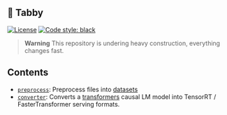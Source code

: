 ## 🐾 Tabby
[![License](https://img.shields.io/badge/License-Apache_2.0-blue.svg)](https://opensource.org/licenses/Apache-2.0)
[![Code style: black](https://img.shields.io/badge/code%20style-black-000000.svg)](https://github.com/psf/black)

> **Warning**
> This repository is undering heavy construction, everything changes fast.

## Contents
* [`preprocess`](./preprocess): Preprocess files into [datasets](https://huggingface.co/docs/datasets)
* [`converter`](./converter): Converts a [transformers](https://huggingface.co/docs/transformers) causal LM model into TensorRT / FasterTransformer serving formats.
